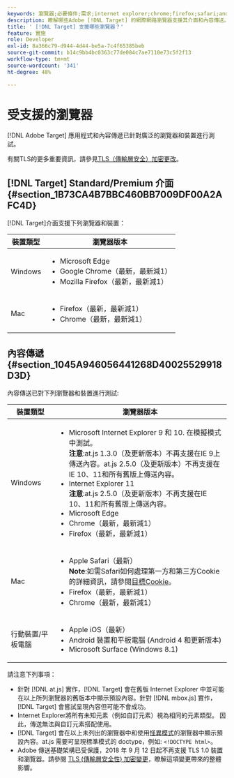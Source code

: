 ```yaml
---
keywords: 瀏覽器;必要條件;需求;internet explorer;chrome;firefox;safari;android;surface
description: 瞭解哪些Adobe [!DNL Target] 的網際網路瀏覽器支援其介面和內容傳送。
title: ' [!DNL Target] 支援哪些瀏覽器？'
feature: 實施
role: Developer
exl-id: 8a366c79-d944-4d44-be5a-7c4f65385beb
source-git-commit: b14c9bb4bc0363c77de084c7ae7110e73c5f2f13
workflow-type: tm+mt
source-wordcount: '341'
ht-degree: 48%

---
```


# 受支援的瀏覽器

[!DNL Adobe Target] 應用程式和內容傳遞已針對廣泛的瀏覽器和裝置進行測試。

有關TLS的更多重要資訊，請參見[TLS（傳輸層安全）加密更改](/help/c-implementing-target/c-considerations-before-you-implement-target/tls-transport-layer-security-encryption.md#concept_CC1001E9D3AE4BABAF90B8311B0A6451)。

## [!DNL Target] Standard/Premium 介面 {#section_1B73CA4B7BBC460BB7009DF00A2AFC4D}

[!DNL Target]介面支援下列瀏覽器和裝置：

| 裝置類型 | 瀏覽器版本 |
|--- |--- |
| Windows | <ul><li>Microsoft Edge</li><li>Google Chrome（最新，最新減1）</li><li>Mozilla Firefox（最新，最新減1）</li></ul> |
| Mac | <ul><li>Firefox（最新，最新減1）</li><li>Chrome（最新，最新減1）</li></ul> |

## 內容傳遞 {#section_1045A946056441268D40025529918D3D}

內容傳送已對下列瀏覽器和裝置進行測試:

| 裝置類型 | 瀏覽器版本 |
|--- |--- |
| Windows | <ul><li>Microsoft Internet Explorer 9 和 10. 在模擬模式中測試。<br>**注意**:at.js 1.3.0（及更新版本）不再支援在IE 9上傳送內容。at.js 2.5.0（及更新版本）不再支援在IE 10、11和所有舊版上傳送內容。</li><li>Internet Explorer 11 <br>**注意**:at.js 2.5.0（及更新版本）不再支援在IE 10、11和所有舊版上傳送內容。</li><li>Microsoft Edge</li><li>Chrome（最新，最新減1）</li><li>Firefox（最新，最新減1）</li></ul> |
| Mac | <ul><li>Apple Safari（最新）<br>**Note**:如需Safari如何處理第一方和第三方Cookie的詳細資訊，請參閱[目標Cookie](/help/c-implementing-target/c-implementing-target-for-client-side-web/t-mbox-download/cookie-behavior.md)。</li><li>Firefox（最新，最新減1）</li><li>Chrome（最新，最新減1）</li></ul> |
| 行動裝置/平板電腦 | <ul><li>Apple iOS（最新）</li><li>Android 裝置和平板電腦 (Android 4 和更新版本)</li><li>Microsoft Surface (Windows 8.1)</li></ul> |

請注意下列事項：

* 針對 [!DNL at.js] 實作，[!DNL Target] 會在舊版 Internet Explorer 中並可能在以上所列瀏覽器的舊版本中顯示預設內容。針對 [!DNL mbox.js] 實作，[!DNL Target] 會嘗試呈現內容但可能不會成功。
* Internet Explorer將所有未知元素（例如自訂元素）視為相同的元素類型。 因此，傳送無法與自訂元素搭配使用。
* [!DNL Target] 會在以上未列出的瀏覽器中和使用[怪異模式](https://en.wikipedia.org/wiki/Quirks_mode)的瀏覽器中顯示預設內容。at.js 需要可呈現標準模式的 doctype，例如: `<!DOCTYPE html>`。
* Adobe 傳送基礎架構已受保護，2018 年 9 月 12 日起不再支援 TLS 1.0 裝置和瀏覽器。請參閱 [TLS (傳輸層安全性) 加密變更](/help/c-implementing-target/c-considerations-before-you-implement-target/tls-transport-layer-security-encryption.md#concept_CC1001E9D3AE4BABAF90B8311B0A6451)，瞭解這項變更帶來的整體影響。
